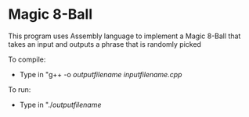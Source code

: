 # Magic 8-Ball
This program uses Assembly language to implement a Magic 8-Ball that takes an input and outputs a phrase that is randomly picked

To compile:
- Type in "g++ -o <i>outputfilename</i> <i>inputfilename.cpp</i>

To run:
- Type in "./<i>outputfilename</i>
